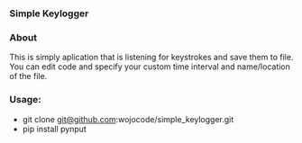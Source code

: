 ### Simple Keylogger 

### About
This is simply aplication that is listening for keystrokes and save them to file.
You can edit code and specify your custom time interval and name/location of the file. 

### Usage:
- git clone git@github.com:wojocode/simple_keylogger.git
- pip install pynput